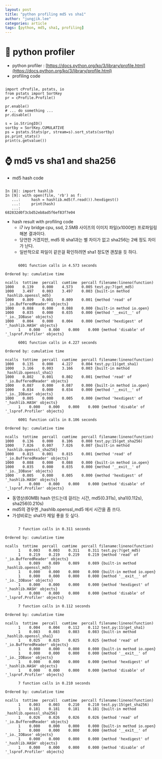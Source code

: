 ```yaml
---
layout: post
title: "python profiling md5 vs sha1"
author: "jungjik.lee"
categories: article
tags: [python, md5, sha1, profiling]
---
```


# :snake: python profiler
- python profiler : [https://docs.python.org/ko/3/library/profile.html](https://docs.python.org/ko/3/library/profile.html)
- profiling code
<pre><code>
import cProfile, pstats, io
from pstats import SortKey
pr = cProfile.Profile()

pr.enable()
# ... do something ...
pr.disable()

s = io.StringIO()
sortby = SortKey.CUMULATIVE
ps = pstats.Stats(pr, stream=s).sort_stats(sortby)
ps.print_stats()
print(s.getvalue())
</code></pre>

# :watch: md5 vs sha1 and sha256
- md5 hash code
<pre><code>
In [8]: import hashlib
In [9]: with open(file, 'rb') as f:
   ...:     hash = hashlib.md5(f.read()).hexdigest()
   ...:     print(hash)
   ...: 
682832d0f3cbd52eb8ad5f6ef83f7e04
</code></pre>

- hash result with profiling code
  - i7 ivy bridge cpu, ssd, 2.5MB 사이즈의 이미지 파일(x1000번) 프로파일링 해본 결과이다.
  - 당연한 거겠지만, md5 와 sha1과는 별 차이가 없고 sha256는 2배 정도 차이가 난다.
  - 일반적으로 파일이 같은걸 확인하려면 sha1 정도면 괜찮을 듯 하다.
<pre><code>
      6001 function calls in 4.573 seconds

Ordered by: cumulative time

ncalls  tottime  percall  cumtime  percall filename:lineno(function)
1000    0.139    0.000    4.573    0.005 test.py:7(get_md5)
1000    3.497    0.003    3.497    0.003 {built-in method _hashlib.openssl_md5}
1000    0.809    0.001    0.809    0.001 {method 'read' of '_io.BufferedReader' objects}
1000    0.088    0.000    0.088    0.000 {built-in method io.open}
1000    0.035    0.000    0.035    0.000 {method '__exit__' of '_io._IOBase' objects}
1000    0.004    0.000    0.004    0.000 {method 'hexdigest' of '_hashlib.HASH' objects}
      1    0.000    0.000    0.000    0.000 {method 'disable' of '_lsprof.Profiler' objects}

      6001 function calls in 4.227 seconds

Ordered by: cumulative time

ncalls  tottime  percall  cumtime  percall filename:lineno(function)
1000    0.135    0.000    4.227    0.004 test.py:11(get_sha1)
1000    3.166    0.003    3.166    0.003 {built-in method _hashlib.openssl_sha1}
1000    0.802    0.001    0.802    0.001 {method 'read' of '_io.BufferedReader' objects}
1000    0.087    0.000    0.087    0.000 {built-in method io.open}
1000    0.034    0.000    0.034    0.000 {method '__exit__' of '_io._IOBase' objects}
1000    0.005    0.000    0.005    0.000 {method 'hexdigest' of '_hashlib.HASH' objects}
      1    0.000    0.000    0.000    0.000 {method 'disable' of '_lsprof.Profiler' objects}

      6001 function calls in 8.106 seconds

Ordered by: cumulative time

ncalls  tottime  percall  cumtime  percall filename:lineno(function)
1000    0.136    0.000    8.106    0.008 test.py:15(get_sha256)
1000    7.026    0.007    7.026    0.007 {built-in method _hashlib.openssl_sha256}
1000    0.815    0.001    0.815    0.001 {method 'read' of '_io.BufferedReader' objects}
1000    0.088    0.000    0.088    0.000 {built-in method io.open}
1000    0.035    0.000    0.035    0.000 {method '__exit__' of '_io._IOBase' objects}
1000    0.005    0.000    0.005    0.000 {method 'hexdigest' of '_hashlib.HASH' objects}
      1    0.000    0.000    0.000    0.000 {method 'disable' of '_lsprof.Profiler' objects}
</code></pre>

- 동영상(60MB) hash 만드는데 걸리는 시간, md5(0.311s), sha1(0.112s), sha256(0.210s)
- md5의 경우엔 _hashlib.openssl_md5 에서 시간을 좀 쓰다.
- 가성비로는 sha1가 제일 좋을 듯 싶다.
<pre><code>
      7 function calls in 0.311 seconds

Ordered by: cumulative time

ncalls  tottime  percall  cumtime  percall filename:lineno(function)
      1    0.003    0.003    0.311    0.311 test.py:7(get_md5)
      1    0.219    0.219    0.219    0.219 {method 'read' of '_io.BufferedReader' objects}
      1    0.089    0.089    0.089    0.089 {built-in method _hashlib.openssl_md5}
      1    0.000    0.000    0.000    0.000 {built-in method io.open}
      1    0.000    0.000    0.000    0.000 {method '__exit__' of '_io._IOBase' objects}
      1    0.000    0.000    0.000    0.000 {method 'hexdigest' of '_hashlib.HASH' objects}
      1    0.000    0.000    0.000    0.000 {method 'disable' of '_lsprof.Profiler' objects}

      7 function calls in 0.112 seconds

Ordered by: cumulative time

ncalls  tottime  percall  cumtime  percall filename:lineno(function)
      1    0.004    0.004    0.112    0.112 test.py:11(get_sha1)
      1    0.083    0.083    0.083    0.083 {built-in method _hashlib.openssl_sha1}
      1    0.025    0.025    0.025    0.025 {method 'read' of '_io.BufferedReader' objects}
      1    0.000    0.000    0.000    0.000 {built-in method io.open}
      1    0.000    0.000    0.000    0.000 {method '__exit__' of '_io._IOBase' objects}
      1    0.000    0.000    0.000    0.000 {method 'hexdigest' of '_hashlib.HASH' objects}
      1    0.000    0.000    0.000    0.000 {method 'disable' of '_lsprof.Profiler' objects}

      7 function calls in 0.210 seconds

Ordered by: cumulative time

ncalls  tottime  percall  cumtime  percall filename:lineno(function)
      1    0.003    0.003    0.210    0.210 test.py:15(get_sha256)
      1    0.181    0.181    0.181    0.181 {built-in method _hashlib.openssl_sha256}
      1    0.026    0.026    0.026    0.026 {method 'read' of '_io.BufferedReader' objects}
      1    0.000    0.000    0.000    0.000 {built-in method io.open}
      1    0.000    0.000    0.000    0.000 {method '__exit__' of '_io._IOBase' objects}
      1    0.000    0.000    0.000    0.000 {method 'hexdigest' of '_hashlib.HASH' objects}
      1    0.000    0.000    0.000    0.000 {method 'disable' of '_lsprof.Profiler' objects}
</code></pre>
